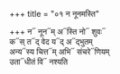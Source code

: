 +++
title = "०१ न नूनमस्ति"

+++
न᳓ नून᳓म् अ᳓स्ति नो᳓ शुवः᳓  
क᳓स् त᳓द् वेद य᳓द् अ᳓द्भुतम्  
अन्य᳓स्य चित्त᳓म् अभि᳓ संचरे᳓णियम्  
उता᳓धीतं वि᳓ नश्यति